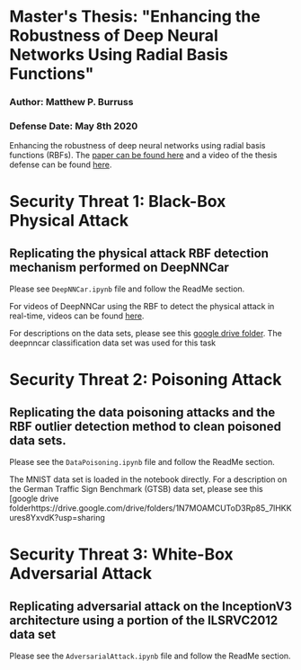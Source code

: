 # Master's Thesis: "Enhancing the Robustness of Deep Neural Networks Using Radial Basis Functions"
### Author: Matthew P. Burruss
### Defense Date: May 8th 2020

Enhancing the robustness of deep neural networks using radial basis functions (RBFs). The [paper can be found here](https://www.linkedin.com/posts/matthew-burruss-6034a2126_masters-thesis-activity-6646062841801555968-RWdl) and a video of the thesis defense can be found [here](https://drive.google.com/drive/folders/10Ek4SH2mBVL-M8pUb7pH-dT_qGDcblDs).

# Security Threat 1: Black-Box Physical Attack
## Replicating the physical attack RBF detection mechanism performed on DeepNNCar
Please see ```DeepNNCar.ipynb``` file and follow the ReadMe section.

For videos of DeepNNCar using the RBF to detect the physical attack in real-time, videos can be found [here](https://drive.google.com/drive/folders/10Ek4SH2mBVL-M8pUb7pH-dT_qGDcblDs).

For descriptions on the data sets, please see this [google drive folder](https://drive.google.com/drive/folders/1fEWVY_rb2J0tkNtQ-605dRCMfXRpRwMF?usp=sharing). The deepnncar classification data set was used for this task


# Security Threat 2: Poisoning Attack
## Replicating the data poisoning attacks and the RBF outlier detection method to clean poisoned data sets.
Please see the ```DataPoisoning.ipynb``` file and follow the ReadMe section.

The MNIST data set is loaded in the notebook directly. For a description on the German Traffic Sign Benchmark (GTSB) data set, please see this [google drive folderhttps://drive.google.com/drive/folders/1N7MOAMCUToD3Rp85_7lHKKures8YxvdK?usp=sharing

# Security Threat 3: White-Box Adversarial Attack
## Replicating adversarial attack on the InceptionV3 architecture using a portion of the ILSRVC2012 data set
Please see the ```AdversarialAttack.ipynb``` file and follow the ReadMe section.
